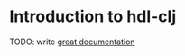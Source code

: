 # Introduction to hdl-clj

TODO: write [great documentation](http://jacobian.org/writing/what-to-write/)
